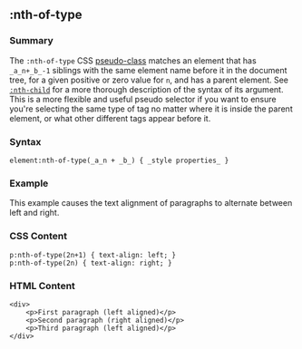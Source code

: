## :nth-of-type

### Summary

The `:nth-of-type` CSS [pseudo-class][0] matches an element that has `_a_n+_b_-1` siblings with the same element name before it in the document tree, for a given positive or zero value for `n`, and has a parent element. See [`:nth-child`][1] for a more thorough description of the syntax of its argument. This is a more flexible and useful pseudo selector if you want to ensure you're selecting the same type of tag no matter where it is inside the parent element, or what other different tags appear before it.

### Syntax

    element:nth-of-type(_a_n + _b_) { _style properties_ }
    

### Example

This example causes the text alignment of paragraphs to alternate between left and right.

### CSS Content

    p:nth-of-type(2n+1) { text-align: left; }
    p:nth-of-type(2n) { text-align: right; }

### HTML Content

    <div>
        <p>First paragraph (left aligned)</p>
        <p>Second paragraph (right aligned)</p>
        <p>Third paragraph (left aligned)</p>
    </div>



[0]: https://developer.mozilla.org/en/CSS/Pseudo-classes "Pseudo-classes"
[1]: https://developer.mozilla.org/en/docs/Web/CSS/:nth-child "The :nth-child(an+b) CSS pseudo-class matches an element that has an+b-1 siblings before it in the document tree, for a given positive or zero value for n, and has a parent element."